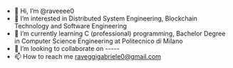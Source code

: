 - 👋 Hi, I’m @raveeee0
- 👀 I’m interested in Distributed System Engineering, Blockchain Technology and Software Engineering
- 🌱 I’m currently learning C (professional) programming, Bachelor Degree in Computer Science Engineering at Politecnico di Milano
- 💞️ I’m looking to collaborate on -----
- 📫 How to reach me raveggigabriele0@gmail.com

<!---
raveeee0/raveeee0 is a ✨ special ✨ repository because its `README.md` (this file) appears on your GitHub profile.
You can click the Preview link to take a look at your changes.
--->
